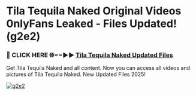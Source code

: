 # Tila Tequila Naked Original Videos 0nlyFans Leaked - Files Updated! (g2e2)

<h3>🔴 CLICK HERE 🌐==►► <a href="https://tinyurl.com/yckcrads" rel="nofollow">Tila Tequila Naked Updated Files</a></h3>

Get Tila Tequila Naked and all content. Now you can access all videos and pictures of Tila Tequila Naked. New Updated Files 2025!

[![g2e2](https://i.imgur.com/hpKpOFt.gif)](https://tinyurl.com/yckcrads)
